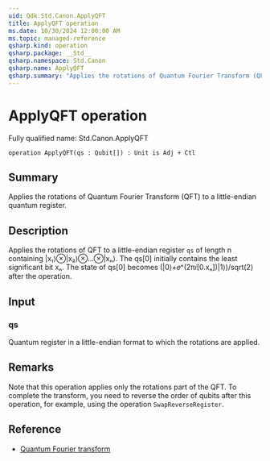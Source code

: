```yaml
---
uid: Qdk.Std.Canon.ApplyQFT
title: ApplyQFT operation
ms.date: 10/30/2024 12:00:00 AM
ms.topic: managed-reference
qsharp.kind: operation
qsharp.package: __Std__
qsharp.namespace: Std.Canon
qsharp.name: ApplyQFT
qsharp.summary: "Applies the rotations of Quantum Fourier Transform (QFT) to a little-endian quantum register."
---
```


# ApplyQFT operation

Fully qualified name: Std.Canon.ApplyQFT

```qsharp
operation ApplyQFT(qs : Qubit[]) : Unit is Adj + Ctl
```

## Summary
Applies the rotations of Quantum Fourier Transform (QFT) to a little-endian quantum register.

## Description
Applies the rotations of QFT to a little-endian register `qs` of length n
containing |x₁⟩⊗|x₂⟩⊗…⊗|xₙ⟩. The qs[0] initially contains the
least significant bit xₙ. The state of qs[0] becomes
(|0⟩+𝑒^(2π𝑖[0.xₙ])|1⟩)/sqrt(2) after the operation.

## Input
### qs
Quantum register in a little-endian format to which the rotations are applied.

## Remarks
Note that this operation applies only the rotations part of the QFT.
To complete the transform, you need to reverse the order of qubits after this operation,
for example, using the operation `SwapReverseRegister`.

## Reference
 - [Quantum Fourier transform](https://en.wikipedia.org/wiki/Quantum_Fourier_transform)
